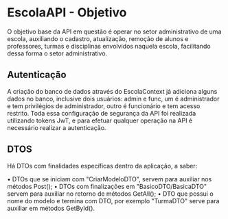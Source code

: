 # EscolaAPI - Objetivo

O objetivo base da API em questão é operar no setor administrativo de uma escola, auxiliando o cadastro, atualização, remoção de alunos e professores, turmas e disciplinas envolvidos naquela escola, facilitando dessa forma o setor administrativo.

## Autenticação

A criação do banco de dados através do EscolaContext já adiciona alguns dados no banco, inclusive dois usuários: admin e func, um é administrador e tem privilégios de administrador, outro é funcionário e tem acesso restrito. Toda essa configuração de segurança da API foi realizada utilizando tokens JwT, e para efetuar qualquer operação na API é necessário realizar a autenticação.

## DTOS

Há DTOs com finalidades específicas dentro da aplicação, a saber:

• DTOs que se iniciam com "CriarModeloDTO", servem para auxiliar nos métodos Post();
• DTOs com finalizações em "BasicoDTO/BasicaDTO" servem para auxiliar no retorno de métodos GetAll();
• DTO que possui o nome do modelo e termina com DTO, por exemplo "TurmaDTO" serve para auxiliar em métodos GetById().



